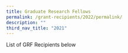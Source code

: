 ```yaml
---
title: Graduate Research Fellows
permalink: /grant-recipients/2022/permalink/
description: ""
third_nav_title: "2021"
---
```


List of GRF Recipients below